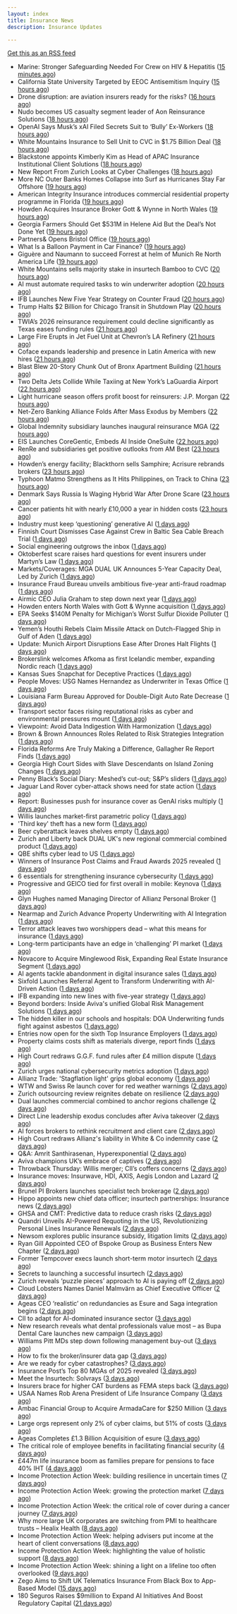 ```yaml
---
layout: index
title: Insurance News
description: Insurance Updates

---
```


[Get this as an RSS feed](/insurance.rss)

<!-- news_marker starts -->
- Marine: Stronger Safeguarding Needed For Crew on HIV & Hepatitis ([15 minutes ago](https://insurance-edge.net/2025/10/04/marine-stronger-safeguarding-needed-for-crew-on-hiv-hepatitis/))
- California State University Targeted by EEOC Antisemitism Inquiry ([15 hours ago](https://www.insurancejournal.com/news/west/2025/10/03/842541.htm))
- Drone disruption: are aviation insurers ready for the risks? ([16 hours ago](https://www.insurancebusinessmag.com/uk/news/breaking-news/drone-disruption-are-aviation-insurers-ready-for-the-risks-551921.aspx))
- Nudo becomes US casualty segment leader of Aon Reinsurance Solutions ([18 hours ago](https://www.reinsurancene.ws/nudo-becomes-us-casualty-segment-leader-of-aon-reinsurance-solutions/))
- OpenAI Says Musk’s xAI Filed Secrets Suit to ‘Bully’ Ex-Workers ([18 hours ago](https://www.insurancejournal.com/news/national/2025/10/03/842529.htm))
- White Mountains Insurance to Sell Unit to CVC in $1.75 Billion Deal ([18 hours ago](https://www.insurancejournal.com/news/national/2025/10/03/842524.htm))
- Blackstone appoints Kimberly Kim as Head of APAC Insurance Institutional Client Solutions ([18 hours ago](https://www.reinsurancene.ws/blackstone-appoints-kimberly-kim-as-head-of-apac-insurance-institutional-client-solutions/))
- New Report From Zurich Looks at Cyber Challenges ([18 hours ago](https://insurance-edge.net/2025/10/03/new-report-from-zurich-looks-at-cyber-challenges/))
- More NC Outer Banks Homes Collapse into Surf as Hurricanes Stay Far Offshore ([19 hours ago](https://www.insurancejournal.com/news/southeast/2025/10/03/842509.htm))
- American Integrity Insurance introduces commercial residential property programme in Florida ([19 hours ago](https://www.reinsurancene.ws/american-integrity-insurance-introduces-commercial-residential-property-programme-in-florida/))
- Howden Acquires Insurance Broker Gott & Wynne in North Wales ([19 hours ago](https://www.insurancejournal.com/news/international/2025/10/03/842506.htm))
- Georgia Farmers Should Get $531M in Helene Aid But the Deal’s Not Done Yet ([19 hours ago](https://www.insurancejournal.com/news/southeast/2025/10/03/842501.htm))
- Partners& Opens Bristol Office ([19 hours ago](https://insurance-edge.net/2025/10/03/partners-opens-bristol-office/))
- What Is a Balloon Payment in Car Finance? ([19 hours ago](https://insurance-edge.net/2025/10/03/what-is-a-balloon-payment-in-car-finance/))
- Giguère and Naumann to succeed Forrest at helm of Munich Re North America Life ([19 hours ago](https://www.reinsurancene.ws/giguere-and-naumann-to-succeed-forrest-at-helm-of-munich-re-north-america-life/))
- White Mountains sells majority stake in insurtech Bamboo to CVC ([20 hours ago](https://www.reinsurancene.ws/white-mountains-sells-majority-stake-in-insurtech-bamboo-to-cvc/))
- AI must automate required tasks to win underwriter adoption ([20 hours ago](https://www.postonline.co.uk/technology/7959172/ai-must-automate-required-tasks-to-win-underwriter-adoption))
- IFB Launches New Five Year Strategy on Counter Fraud ([20 hours ago](https://insurance-edge.net/2025/10/03/ifb-launches-new-five-year-strategy-on-counter-fraud/))
- Trump Halts $2 Billion for Chicago Transit in Shutdown Play ([20 hours ago](https://www.insurancejournal.com/news/midwest/2025/10/03/842401.htm))
- TWIA’s 2026 reinsurance requirement could decline significantly as Texas eases funding rules ([21 hours ago](https://www.reinsurancene.ws/twias-2026-reinsurance-requirement-could-decline-significantly-as-texas-eases-funding-rules/))
- Large Fire Erupts in Jet Fuel Unit at Chevron’s LA Refinery ([21 hours ago](https://www.insurancejournal.com/news/west/2025/10/03/842398.htm))
- Coface expands leadership and presence in Latin America with new hires ([21 hours ago](https://www.reinsurancene.ws/coface-expands-leadership-and-presence-in-latin-america-with-new-hires/))
- Blast Blew 20-Story Chunk Out of Bronx Apartment Building ([21 hours ago](https://www.insurancejournal.com/news/east/2025/10/03/842385.htm))
- Two Delta Jets Collide While Taxiing at New York’s LaGuardia Airport ([22 hours ago](https://www.insurancejournal.com/news/east/2025/10/03/842373.htm))
- Light hurricane season offers profit boost for reinsurers: J.P. Morgan ([22 hours ago](https://www.reinsurancene.ws/light-hurricane-season-offers-profit-boost-for-reinsurers-j-p-morgan/))
- Net-Zero Banking Alliance Folds After Mass Exodus by Members ([22 hours ago](https://www.insurancejournal.com/news/international/2025/10/03/842370.htm))
- Global Indemnity subsidiary launches inaugural reinsurance MGA ([22 hours ago](https://www.reinsurancene.ws/global-indemnity-subsidiary-launches-inaugural-reinsurance-mga/))
- EIS Launches CoreGentic, Embeds AI Inside OneSuite ([22 hours ago](https://insurance-edge.net/2025/10/03/eis-launches-coregentic-embeds-ai-inside-onesuite/))
- RenRe and subsidiaries get positive outlooks from AM Best ([23 hours ago](https://www.reinsurancene.ws/renre-and-subsidiaries-get-positive-outlooks-from-am-best/))
- Howden’s energy facility; Blackthorn sells Samphire; Acrisure rebrands brokers ([23 hours ago](https://www.postonline.co.uk/news/7959167/howden%E2%80%99s-energy-facility-blackthorn-sells-samphire-acrisure-rebrands-brokers))
- Typhoon Matmo Strengthens as It Hits Philippines, on Track to China ([23 hours ago](https://www.insurancejournal.com/news/international/2025/10/03/842365.htm))
- Denmark Says Russia Is Waging Hybrid War After Drone Scare ([23 hours ago](https://www.insurancejournal.com/news/international/2025/10/03/842361.htm))
- Cancer patients hit with nearly £10,000 a year in hidden costs ([23 hours ago](https://ifamagazine.com/cancer-patients-hit-with-nearly-10000-a-year-in-hidden-costs/))
- Industry must keep ‘questioning’ generative AI ([1 days ago](https://www.postonline.co.uk/news/7959165/industry-must-keep-%E2%80%98questioning%E2%80%99-generative-ai))
- Finnish Court Dismisses Case Against Crew in Baltic Sea Cable Breach Trial ([1 days ago](https://www.insurancejournal.com/news/international/2025/10/03/842354.htm))
- Social engineering outgrows the inbox ([1 days ago](https://www.insurancebusinessmag.com/uk/news/cyber/social-engineering-outgrows-the-inbox-551287.aspx))
- Oktoberfest scare raises hard questions for event insurers under Martyn’s Law ([1 days ago](https://www.insurancebusinessmag.com/uk/news/breaking-news/oktoberfest-scare-raises-hard-questions-for-event-insurers-under-martyns-law-551876.aspx))
- Markets/Coverages: MGA DUAL UK Announces 5-Year Capacity Deal, Led by Zurich ([1 days ago](https://www.insurancejournal.com/news/international/2025/10/03/842351.htm))
- Insurance Fraud Bureau unveils ambitious five-year anti-fraud roadmap ([1 days ago](https://www.insurancebusinessmag.com/uk/news/breaking-news/insurance-fraud-bureau-unveils-ambitious-fiveyear-antifraud-roadmap-551868.aspx))
- Airmic CEO Julia Graham to step down next year ([1 days ago](https://www.postonline.co.uk/risk-management/7959169/airmic-ceo-julia-graham-to-step-down-next-year))
- Howden enters North Wales with Gott & Wynne acquisition ([1 days ago](https://www.insurancebusinessmag.com/uk/news/mergers-acquisitions/howden-enters-north-wales-with-gott-and-wynne-acquisition-551866.aspx))
- EPA Seeks $140M Penalty for Michigan’s Worst Sulfur Dioxide Polluter ([1 days ago](https://www.insurancejournal.com/news/midwest/2025/10/03/842281.htm))
- Yemen’s Houthi Rebels Claim Missile Attack on Dutch-Flagged Ship in Gulf of Aden ([1 days ago](https://www.insurancejournal.com/news/international/2025/10/03/842347.htm))
- Update: Munich Airport Disruptions Ease After Drones Halt Flights ([1 days ago](https://www.insurancejournal.com/news/international/2025/10/03/842338.htm))
- Brokerslink welcomes Afkoma as first Icelandic member, expanding Nordic reach ([1 days ago](https://www.insurancebusinessmag.com/uk/news/breaking-news/brokerslink-welcomes-afkoma-as-first-icelandic-member-expanding-nordic-reach-551859.aspx))
- Kansas Sues Snapchat for Deceptive Practices ([1 days ago](https://www.insurancejournal.com/news/midwest/2025/10/03/842278.htm))
- People Moves: USG Names Hernandez as Underwriter in Texas Office ([1 days ago](https://www.insurancejournal.com/news/southcentral/2025/10/03/842266.htm))
- Louisiana Farm Bureau Approved for Double-Digit Auto Rate Decrease ([1 days ago](https://www.insurancejournal.com/news/southcentral/2025/10/03/842270.htm))
- Transport sector faces rising reputational risks as cyber and environmental pressures mount ([1 days ago](https://www.insurancebusinessmag.com/uk/news/breaking-news/transport-sector-faces-rising-reputational-risks-as-cyber-and-environmental-pressures-mount-551842.aspx))
- Viewpoint: Avoid Data Indigestion With Harmonization ([1 days ago](https://www.insurancejournal.com/news/national/2025/10/03/840469.htm))
- Brown & Brown Announces Roles Related to Risk Strategies Integration ([1 days ago](https://www.insurancejournal.com/news/national/2025/10/03/842297.htm))
- Florida Reforms Are Truly Making a Difference, Gallagher Re Report Finds ([1 days ago](https://www.insurancejournal.com/news/southeast/2025/10/03/842330.htm))
- Georgia High Court Sides with Slave Descendants on Island Zoning Changes ([1 days ago](https://www.insurancejournal.com/news/southeast/2025/10/03/842309.htm))
- Penny Black’s Social Diary: Meshed’s cut-out; S&P’s sliders ([1 days ago](https://www.postonline.co.uk/people/7958967/penny-black%E2%80%99s-social-diary-meshed%E2%80%99s-cut-out-sp%E2%80%99s-sliders))
- Jaguar Land Rover cyber-attack shows need for state action ([1 days ago](https://www.postonline.co.uk/commercial/7959136/jaguar-land-rover-cyber-attack-shows-need-for-state-action))
- Report: Businesses push for insurance cover as GenAI risks multiply ([1 days ago](https://www.insurancebusinessmag.com/uk/news/technology/report-businesses-push-for-insurance-cover-as-genai-risks-multiply-551820.aspx))
- Willis launches market-first parametric policy ([1 days ago](https://www.insurancebusinessmag.com/uk/news/catastrophe/willis-launches-marketfirst-parametric-policy-551819.aspx))
- 'Third key' theft has a new form ([1 days ago](https://www.insurancebusinessmag.com/uk/news/auto-motor/third-key-theft-has-a-new-form-551818.aspx))
- Beer cyberattack leaves shelves empty ([1 days ago](https://www.insurancebusinessmag.com/uk/news/cyber/beer-cyberattack-leaves-shelves-empty-551817.aspx))
- Zurich and Liberty back DUAL UK's new regional commercial combined product ([1 days ago](https://www.insurancebusinessmag.com/uk/news/breaking-news/zurich-and-liberty-back-dual-uks-new-regional-commercial-combined-product-551812.aspx))
- QBE shifts cyber lead to US ([1 days ago](https://www.insurancebusinessmag.com/uk/news/cyber/qbe-shifts-cyber-lead-to-us-551807.aspx))
- Winners of Insurance Post Claims and Fraud Awards 2025 revealed ([1 days ago](https://www.postonline.co.uk/claims/7959102/winners-of-insurance-post-claims-and-fraud-awards-2025-revealed))
- 6 essentials for strengthening insurance cybersecurity ([1 days ago](https://www.dig-in.com/opinion/6-essentials-for-strengthening-insurance-cybersecurity))
- Progressive and GEICO tied for first overall in mobile: Keynova ([1 days ago](https://www.dig-in.com/news/progressive-geico-tied-for-first-overall-in-mobile-keynova))
- Glyn Hughes named Managing Director of Allianz Personal Broker ([1 days ago](https://www.insurtechinsights.com/glyn-hughes-named-managing-director-of-allianz-personal-broker/))
- Nearmap and Zurich Advance Property Underwriting with AI Integration ([1 days ago](https://www.insurtechinsights.com/nearmap-and-zurich-advance-property-underwriting-with-ai-integration/))
- Terror attack leaves two worshippers dead – what this means for insurance ([1 days ago](https://www.insurancebusinessmag.com/uk/news/breaking-news/terror-attack-leaves-two-worshippers-dead--what-this-means-for-insurance-551771.aspx))
- Long-term participants have an edge in ‘challenging’ PI market ([1 days ago](https://www.postonline.co.uk/commercial/7959162/long-term-participants-have-an-edge-in-%E2%80%98challenging%E2%80%99-pi-market))
- Novacore to Acquire Minglewood Risk, Expanding Real Estate Insurance Segment ([1 days ago](https://www.insurtechinsights.com/novacore-to-acquire-minglewood-risk-expanding-real-estate-insurance-segment/))
- AI agents tackle abandonment in digital insurance sales ([1 days ago](https://www.postonline.co.uk/technology/7959134/ai-agents-tackle-abandonment-in-digital-insurance-sales))
- Sixfold Launches Referral Agent to Transform Underwriting with AI-Driven Action ([1 days ago](https://www.insurtechinsights.com/sixfold-launches-referral-agent-to-transform-underwriting-with-ai-driven-action/))
- IFB expanding into new lines with five-year strategy ([1 days ago](https://www.postonline.co.uk/news/7959109/ifb-to-delve-into-new-lines-with-new-five-year-strategy))
- Beyond borders: Inside Aviva's unified Global Risk Management Solutions ([1 days ago](https://www.insurancebusinessmag.com/uk/news/breaking-news/beyond-borders-inside-avivas-unified-global-risk-management-solutions-550526.aspx))
- The hidden killer in our schools and hospitals: DOA Underwriting funds fight against asbestos ([1 days ago](https://www.insurancebusinessmag.com/uk/news/non-profits/the-hidden-killer-in-our-schools-and-hospitals-doa-underwriting-funds-fight-against-asbestos-551730.aspx))
- Entries now open for the sixth Top Insurance Employers ([1 days ago](https://www.insurancebusinessmag.com/uk/news/breaking-news/entries-now-open-for-the-sixth-top-insurance-employers-551729.aspx))
- Property claims costs shift as materials diverge, report finds ([1 days ago](https://www.insurancebusinessmag.com/uk/news/property-insurance/property-claims-costs-shift-as-materials-diverge-report-finds-551728.aspx))
- High Court redraws G.G.F. fund rules after £4 million dispute ([1 days ago](https://www.insurancebusinessmag.com/uk/news/claims/high-court-redraws-g-g-f--fund-rules-after-4-million-dispute-551727.aspx))
- Zurich urges national cybersecurity metrics adoption ([1 days ago](https://www.insurancebusinessmag.com/uk/news/cyber/zurich-urges-national-cybersecurity-metrics-adoption-551721.aspx))
- Allianz Trade: 'Stagflation light' grips global economy ([1 days ago](https://www.insurancebusinessmag.com/uk/news/breaking-news/allianz-trade-stagflation-light-grips-global-economy-551716.aspx))
- WTW and Swiss Re launch cover for red weather warnings ([2 days ago](https://www.postonline.co.uk/commercial/7959161/wtw-and-swiss-re-launch-cover-for-red-weather-warnings))
- Zurich outsourcing review reignites debate on resilience ([2 days ago](https://www.insurancebusinessmag.com/uk/news/breaking-news/zurich-outsourcing-review-reignites-debate-on-resilience-551713.aspx))
- Dual launches commercial combined to anchor regions challenge ([2 days ago](https://www.postonline.co.uk/commercial/7959111/dual-launches-commercial-combined-to-anchor-regions-challenge))
- Direct Line leadership exodus concludes after Aviva takeover ([2 days ago](https://www.postonline.co.uk/news/7959157/direct-line-leadership-exodus-concludes-after-aviva-takeover))
- AI forces brokers to rethink recruitment and client care ([2 days ago](https://www.postonline.co.uk/broker/7959153/ai-forces-brokers-to-rethink-recruitment-and-client-care))
- High Court redraws Allianz's liability in White & Co indemnity case ([2 days ago](https://www.insurancebusinessmag.com/uk/news/professional-liability/high-court-redraws-allianzs-liability-in-white-and-co-indemnity-case-551683.aspx))
- Q&A: Amrit Santhirasenan, Hyperexponential ([2 days ago](https://www.postonline.co.uk/technology/7958143/qa-amrit-santhirasenan-hyperexponential))
- Aviva champions UK’s embrace of captives ([2 days ago](https://www.postonline.co.uk/commercial/7959147/aviva-champions-uk%E2%80%99s-embrace-of-captives))
- Throwback Thursday: Willis merger; CII’s coffers concerns ([2 days ago](https://www.postonline.co.uk/people/7956770/throwback-thursday-willis-merger-cii%E2%80%99s-coffers-concerns))
- Insurance moves: Insurwave, HDI, AXIS, Aegis London and Lazard ([2 days ago](https://www.insurancebusinessmag.com/uk/news/breaking-news/insurance-moves-insurwave-hdi-axis-aegis-london-and-lazard-551676.aspx))
- Brunel PI Brokers launches specialist tech brokerage ([2 days ago](https://www.insurancebusinessmag.com/uk/news/technology/brunel-pi-brokers-launches-specialist-tech-brokerage-551673.aspx))
- Hippo appoints new chief data officer; insurtech partnerships: Insurance news ([2 days ago](https://www.dig-in.com/news/hippo-appoints-new-chief-data-officer-insurance-news))
- GHSA and CMT: Predictive data to reduce crash risks ([2 days ago](https://www.dig-in.com/news/ghsa-and-cmt-predictive-data-to-reduce-crash-risks))
- Quandri Unveils AI-Powered Requoting in the US, Revolutionizing Personal Lines Insurance Renewals ([2 days ago](https://www.insurtechinsights.com/quandri-unveils-ai-powered-requoting-in-the-us-revolutionizing-personal-lines-insurance-renewals/))
- Newsom explores public insurance subsidy, litigation limits ([2 days ago](https://www.dig-in.com/news/newsom-explores-public-insurance-subsidy-litigation-limits))
- Ryan Gill Appointed CEO of Bspoke Group as Business Enters New Chapter ([2 days ago](https://www.insurtechinsights.com/ryan-gill-appointed-ceo-of-bspoke-group-as-business-enters-new-chapter/))
- Former Tempcover execs launch short-term motor insurtech ([2 days ago](https://www.postonline.co.uk/personal/7959152/former-tempcover-execs-launch-short-term-motor-insurtech))
- Secrets to launching a successful insurtech ([2 days ago](https://www.dig-in.com/podcast/secrets-to-launching-a-successful-insurtech))
- Zurich reveals ‘puzzle pieces’ approach to AI is paying off ([2 days ago](https://www.postonline.co.uk/technology/7959150/zurich-reveals-%E2%80%98puzzle-pieces%E2%80%99-approach-to-ai-is-paying-off))
- Cloud Lobsters Names Daniel Malmvärn as Chief Executive Officer ([2 days ago](https://www.insurtechinsights.com/cloud-lobsters-names-daniel-malmvarn-as-chief-executive-officer/))
- Ageas CEO ‘realistic’ on redundancies as Esure and Saga integration begins ([2 days ago](https://www.postonline.co.uk/personal/7959149/ageas-ceo-%E2%80%98realistic%E2%80%99-on-redundancies-as-esure-and-saga-integration-begins))
- CII to adapt for AI-dominated insurance sector ([3 days ago](https://www.postonline.co.uk/news/7959148/cii-to-adapt-for-ai-dominated-insurance-sector))
- New research reveals what dental professionals value most – as Bupa Dental Care launches new campaign ([3 days ago](https://ifamagazine.com/new-research-reveals-what-dental-professionals-value-most-as-bupa-dental-care-launches-new-campaign/))
- Williams Pitt MDs step down following management buy-out ([3 days ago](https://www.postonline.co.uk/people/7959125/williams-pitt-mds-step-down-following-management-buy-out))
- How to fix the broker/insurer data gap ([3 days ago](https://www.postonline.co.uk/technology/7958263/how-to-fix-the-brokerinsurer-data-gap))
- Are we ready for cyber catastrophes? ([3 days ago](https://www.postonline.co.uk/commercial/7959014/are-we-ready-for-cyber-catastrophes))
- Insurance Post’s Top 80 MGAs of 2025 revealed ([3 days ago](https://www.postonline.co.uk/news/7958877/insurance-post%E2%80%99s-top-80-mgas-of-2025-revealed))
- Meet the Insurtech: Solvrays ([3 days ago](https://www.dig-in.com/news/meet-the-insurtech-solvrays))
- Insurers brace for higher CAT burdens as FEMA steps back ([3 days ago](https://www.dig-in.com/opinion/insurers-brace-for-higher-cat-burdens-as-fema-steps-back))
- USAA Names Rob Arena President of Life Insurance Company ([3 days ago](https://www.insurtechinsights.com/usaa-names-rob-arena-president-of-life-insurance-company/))
- Ambac Financial Group to Acquire ArmadaCare for $250 Million ([3 days ago](https://www.insurtechinsights.com/ambac-financial-group-to-acquire-armadacare-for-250-million/))
- Large orgs represent only 2% of cyber claims, but 51% of costs ([3 days ago](https://www.dig-in.com/news/large-orgs-are-only-2-of-cyber-claims-but-51-of-costs))
- Ageas Completes £1.3 Billion Acquisition of esure ([3 days ago](https://www.insurtechinsights.com/ageas-completes-1-3-billion-acquisition-of-esure/))
- The critical role of employee benefits in facilitating financial security ([4 days ago](https://www.dig-in.com/opinion/the-critical-role-of-employee-benefits-in-facilitating-financial-security))
- £447m life insurance boom as families prepare for pensions to face 40% IHT ([4 days ago](https://ifamagazine.com/447m-life-insurance-boom-as-families-prepare-for-pensions-to-face-40-iht/))
- Income Protection Action Week: building resilience in uncertain times ([7 days ago](https://ifamagazine.com/income-protection-action-week-building-resilience-in-uncertain-times/))
- Income Protection Action Week: growing the protection market ([7 days ago](https://ifamagazine.com/income-protection-action-week-growing-the-protection-market/))
- Income Protection Action Week: the critical role of cover during a cancer journey ([7 days ago](https://ifamagazine.com/income-protection-action-week-the-critical-role-of-cover-during-a-cancer-journey/))
- Why more large UK corporates are switching from PMI to healthcare trusts – Healix Health ([8 days ago](https://ifamagazine.com/why-more-large-uk-corporates-are-switching-from-pmi-to-healthcare-trusts-healix-health/))
- Income Protection Action Week: helping advisers put income at the heart of client conversations ([8 days ago](https://ifamagazine.com/income-protection-action-week-helping-advisers-put-income-at-the-heart-of-client-conversations/))
- Income Protection Action Week: highlighting the value of holistic support ([8 days ago](https://ifamagazine.com/income-protection-action-week-highlighting-the-value-of-holistic-support-as-day-four-draws-to-a-close/))
- Income Protection Action Week: shining a light on a lifeline too often overlooked ([9 days ago](https://ifamagazine.com/income-protection-action-week-shining-a-light-on-a-lifeline-too-often-overlooked/))
- Zego Aims to Shift UK Telematics Insurance From Black Box to App-Based Model ([15 days ago](https://thefintechtimes.com/zego-aims-to-shift-uk-telematics-insurance-from-black-box-to-app-based-model/))
- 180 Seguros Raises $9million to Expand AI Initiatives And Boost Regulatory Capital ([21 days ago](https://thefintechtimes.com/180-seguros-raises-9m-to-expand-ai-initiatives-and-boost-regulatory-capital/))

<!-- news_marker ends -->